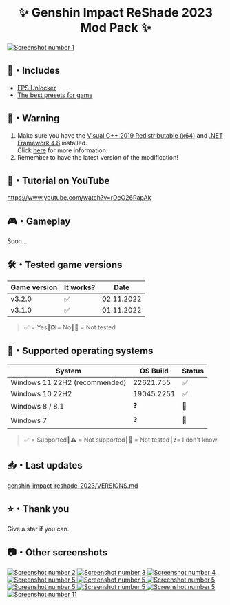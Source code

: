 <div align="center">
    <h1>✨ Genshin Impact ReShade 2023 Mod Pack ✨</h1>
</div>

<a href="https://raw.githubusercontent.com/sefinek24/genshin-impact-reshade-2023/main/Screenshots/main/1.png" title="See preview">
    <img src="Screenshots/new/1.png" alt="Screenshot number 1">
</a>

## 📂・Includes
- [FPS Unlocker](https://github.com/34736384/genshin-fps-unlock)
- [The best presets for game](Data/Reshade/Preset/1.%20Default%20preset%20by%20Sefinek%20(Recommended).ini)

## 📝️・Warning
1. Make sure you have the [Visual C++ 2019 Redistributable (x64)](https://aka.ms/vs/16/release/vc_redist.x64.exe) and [.NET Framework 4.8](https://dotnet.microsoft.com/en-us/download/dotnet-framework/net48) installed.  
Click [here](https://github.com/34736384/genshin-fps-unlock#usage) for more information.
2. Remember to have the latest version of the modification!

## 🎥・Tutorial on YouTube
https://www.youtube.com/watch?v=rDeO26RapAk

## 🎮・Gameplay
Soon...

## 🛠️・Tested game versions
| Game version | It works? | Date       |
|--------------|-----------|------------|
| v3.2.0       | ✅         | 02.11.2022 |
| v3.1.0       | ✅         | 01.11.2022 |
> ✅ = Yes┃❎ = No┃🤔 = Not tested

## 🔧・Supported operating systems
| System                        | OS Build   | Status |
|-------------------------------|------------|:-------|
| Windows 11 22H2 (recommended) | 22621.755  | ✅      |
| Windows 10 22H2               | 19045.2251 | ✅      | 
| Windows 8 / 8.1               | ❓          | 🤔     | 
| Windows 7                     | ❓          | 🤔     | 
> ✅ = Supported┃⚠️ = Not supported┃🤔 = Not tested┃❓= I don't know

## 📥・Last updates
[genshin-impact-reshade-2023/VERSIONS.md](VERSIONS.md)

## ⭐・Thank you
Give a star if you can.

## 📷・Other screenshots
<a href="https://raw.githubusercontent.com/sefinek24/genshin-impact-reshade-2023/main/Screenshots/main/2.png" title="See preview">
    <img src="Screenshots/new/2.png" alt="Screenshot number 2">
</a>
<a href="https://raw.githubusercontent.com/sefinek24/genshin-impact-reshade-2023/main/Screenshots/main/3.png" title="See preview">
    <img src="Screenshots/new/3.png" alt="Screenshot number 3">
</a>
<a href="https://raw.githubusercontent.com/sefinek24/genshin-impact-reshade-2023/main/Screenshots/main/4.png" title="See preview">
    <img src="Screenshots/new/4.png" alt="Screenshot number 4">
</a>
<a href="https://raw.githubusercontent.com/sefinek24/genshin-impact-reshade-2023/main/Screenshots/main/5.png" title="See preview">
    <img src="Screenshots/new/5.png" alt="Screenshot number 5">
</a>
<a href="https://raw.githubusercontent.com/sefinek24/genshin-impact-reshade-2023/main/Screenshots/main/6.png" title="See preview">
    <img src="Screenshots/new/6.png" alt="Screenshot number 5">
</a>
<a href="https://raw.githubusercontent.com/sefinek24/genshin-impact-reshade-2023/main/Screenshots/main/7.png" title="See preview">
    <img src="Screenshots/new/7.png" alt="Screenshot number 5">
</a>
<a href="https://raw.githubusercontent.com/sefinek24/genshin-impact-reshade-2023/main/Screenshots/main/8.png" title="See preview">
    <img src="Screenshots/new/8.png" alt="Screenshot number 5">
</a>
<a href="https://raw.githubusercontent.com/sefinek24/genshin-impact-reshade-2023/main/Screenshots/main/9.png" title="See preview">
    <img src="Screenshots/new/9.png" alt="Screenshot number 5">
</a>
<a href="https://raw.githubusercontent.com/sefinek24/genshin-impact-reshade-2023/main/Screenshots/main/10.png" title="See preview">
    <img src="Screenshots/new/10.png" alt="Screenshot number 5">
</a>
<a href="https://raw.githubusercontent.com/sefinek24/genshin-impact-reshade-2023/main/Screenshots/main/11.png" title="See preview">
    <img src="Screenshots/new/11.png" alt="Screenshot number 11">
</a>